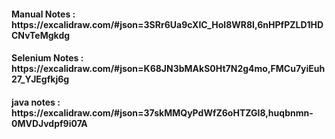 <h4>Manual Notes : https://excalidraw.com/#json=3SRr6Ua9cXIC_Hol8WR8I,6nHPfPZLD1HDCNvTeMgkdg</h4>
<h4>Selenium Notes : https://excalidraw.com/#json=K68JN3bMAkS0Ht7N2g4mo,FMCu7yiEuh27_YJEgfkj6g</h4>
<h4> java notes : https://excalidraw.com/#json=37skMMQyPdWfZ6oHTZGl8,huqbnmn-0MVDJvdpf9i07A</h4>
